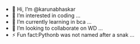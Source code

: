 - 👋 Hi, I’m @karunabhaskar
- 👀 I’m interested in coding ...
- 🌱 I’m currently learning in bca ...
- 💞️ I’m looking to collaborate on WD ...
- ⚡ Fun fact:Pythonb was not named after a snak ...

<!---
karunabhaskar/karunabhaskar is a ✨ special ✨ repository because its `README.md` (this file) appears on your GitHub profile.
You can click the Preview link to take a look at your changes.
--->
